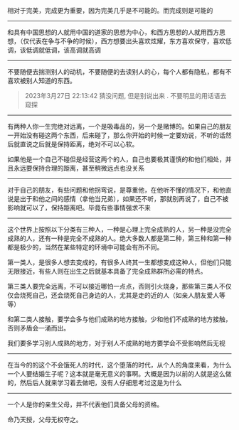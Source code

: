 相对于完美，完成更为重要，因为完美几乎是不可能的。而完成则是可能的
___
和具有中国思想的人就用中国的道家的思想为中心，和西方思想的人就用西方思想，（仅代表在争与不争的时候），西方想要出头喜欢炫耀，东方喜欢保守，喜欢低调，该低调就低调，该高调就高调
___
不要随便去揣测别人的动机，不要随便的去读别人的心，每个人都有隐私，都有不喜欢被别人知道的东西。
> 2023年3月27日 22:13:42 猜没问题, 但是别说出来 . 不要明显的用话语去窥探

___
有两种人你一生完绝对远离，一个是吸毒品的，另一个是赌博的。如果自己的朋友一开始没有碰这两个东西，后来碰了，那么你开始的时候一定要劝说，不听的话然后就直说之后就是保持距离，绝对不可以心软。

如果他是一个自己不碰但是经营这两个的人，自己也要极其谨慎的和他们相处，并且永远要保持合理的距离，甚至稍微远点也没关系
___
对于自己的朋友，有些问题和他拐弯说，是尊重他，在他听不懂的情况下，和他直说是出于和他之间的感情（拿他当兄弟），如果还不听，那就别再说了，自己不被影响就可以了，保持距离吧。毕竟有些事情强求不来
___
这个世界上按照以下分类有三种人，一种是心理上完全成熟的人，另一种是没完全成熟的人，还有一种是完全不成熟的人。绝大多数人都是第二种，第三种和第一种都是极少的，当然在某些特定的环境中可能会有所不同。

  

第一类人，是很多人想去变成的，有很多人终其一生都想变成这种人，但他们只能无限接近，有些人则在出生之后就基本具备了完全成熟群所必需的特点。

第三类人要完全远离，不可以接近哪怕一点点，否则引火烧身，那些第三类人不仅仅会烧死自己，还会烧死自己身边的人，尤其是走的近的人（如亲人朋友爱人等等）

和第二类人接触，要学会多与他们成熟的地方接触，少和他们不成熟的地方接触，否则矛盾会一涌而出。

  

我们要多学习别人成熟的地方，对于别人不成熟的地方要学会不受影响然后无视
___
在当今的的这个不会饿死人的时代，这个堕落的时代，从个人的角度来看，为什么一个人要结婚生子呢？这本就是毫无意义的事啊。大概是因为以前的人就是这么做的，然后后人就来学习着去做吧，没有人仔细思考过这是为什么
___
一个人是你的亲生父母，并不代表他们具备父母的资格。

  

命乃天授，父母无权夺之。
